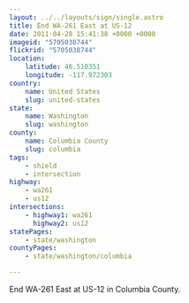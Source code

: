 ```yaml
---
layout: ../../layouts/sign/single.astro
title: End WA-261 East at US-12
date: 2011-04-28 15:41:38 +0000 +0000
imageid: "5705038744"
flickrid: "5705038744"
location:
    latitude: 46.510351
    longitude: -117.972303
country:
    name: United States
    slug: united-states
state:
    name: Washington
    slug: washington
county:
    name: Columbia County
    slug: columbia
tags:
    - shield
    - intersection
highway:
    - wa261
    - us12
intersections:
    - highway1: wa261
      highway2: us12
statePages:
    - state/washington
countyPages:
    - state/washington/columbia

---
```

End WA-261 East at US-12 in Columbia County.